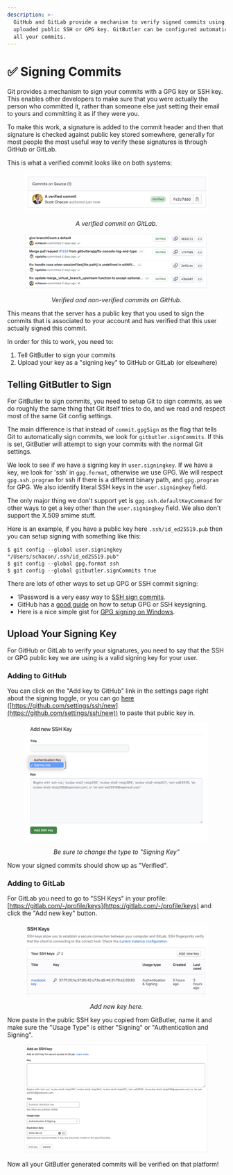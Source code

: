 ```yaml
---
description: >-
  GitHub and GitLab provide a mechanism to verify signed commits using an
  uploaded public SSH or GPG key. GitButler can be configured automatically sign
  all your commits.
---
```


# ✅ Signing Commits

Git provides a mechanism to sign your commits with a GPG key or SSH key. This enables other developers to make sure that you were actually the person who committed it, rather than someone else just setting their email to yours and committing it as if they were you.

To make this work, a signature is added to the commit header and then that signature is checked against public key stored somewhere, generally for most people the most useful way to verify these signatures is through GitHub or GitLab.

This is what a verified commit looks like on both systems:

<div align="center">

<figure><img src="../../../.gitbook/assets/CleanShot 2023-09-23 at 16.40.14@2x.png" alt=""><figcaption><p><em>A verified commit on GitLab.</em></p></figcaption></figure>

</div>

<div align="center">

<figure><img src="../../../.gitbook/assets/CleanShot 2023-09-23 at 16.42.31@2x.png" alt=""><figcaption><p><em>Verified and non-verified commits on GitHub.</em></p></figcaption></figure>

</div>

This means that the server has a public key that you used to sign the commits that is associated to your account and has verified that this user actually signed this commit.

In order for this to work, you need to:

1. Tell GitButler to sign your commits
2. Upload your key as a "signing key" to GitHub or GitLab (or elsewhere)

## Telling GitButler to Sign

For GitButler to sign commits, you need to setup Git to sign commits, as we do roughly the same thing that Git itself tries to do, and we read and respect most of the same Git config settings.

The main difference is that instead of `commit.gpgSign` as the flag that tells Git to automatically sign commits, we look for `gitbutler.signCommits`. If this is set, GitButler will attempt to sign your commits with the normal Git settings.

We look to see if we have a signing key in `user.signingkey`. If we have a key, we look for 'ssh' in `gpg.format`, otherwise we use GPG. We will respect `gpg.ssh.program` for ssh if there is a different binary path, and `gpg.program` for GPG. We also identify literal SSH keys in the `user.signingkey` field.

The only major thing we don't support yet is `gpg.ssh.defaultKeyCommand` for other ways to get a key other than the `user.signingkey` field. We also don't support the X.509 smime stuff.

Here is an example, if you have a public key here `.ssh/id_ed25519.pub` then you can setup signing with something like this:

```
$ git config --global user.signingkey "/Users/schacon/.ssh/id_ed25519.pub"
$ git config --global gpg.format ssh
$ git config --global gitbutler.signCommits true
```

There are lots of other ways to set up GPG or SSH commit signing:

* 1Password is a very easy way to [SSH sign commits](https://blog.1password.com/git-commit-signing/).
* GitHub has a [good guide](https://docs.github.com/en/authentication/managing-commit-signature-verification/telling-git-about-your-signing-key) on how to setup GPG or SSH keysigning.
* Here is a nice simple gist for [GPG signing on Windows](https://gist.github.com/BoGnY/f9b1be6393234537c3e247f33e74094a).

## Upload Your Signing Key

For GitHub or GitLab to verify your signatures, you need to say that the SSH or GPG public key we are using is a valid signing key for your user.&#x20;

### Adding to GitHub

You can click on the "Add key to GitHub" link in the settings page right about the signing toggle, or you can go [here](https://github.com/settings/ssh/new) ([https://github.com/settings/ssh/new](https://github.com/settings/ssh/new)) to paste that public key in.

<div align="center">

<figure><img src="../../../.gitbook/assets/CleanShot 2023-09-23 at 21.48.05@2x.png" alt=""><figcaption><p><em>Be sure to change the type to "Signing Key"</em></p></figcaption></figure>

</div>

Now your signed commits should show up as "Verified".

### Adding to GitLab

For GitLab you need to go to "SSH Keys" in your profile: [https://gitlab.com/-/profile/keys](https://gitlab.com/-/profile/keys) and click the "Add new key" button.

<div align="center">

<figure><img src="../../../.gitbook/assets/CleanShot 2023-09-23 at 21.50.22@2x.png" alt="" width="563"><figcaption><p><em>Add new key here.</em></p></figcaption></figure>

</div>

Now paste in the public SSH key you copied from GitButler, name it and make sure the "Usage Type" is either "Signing" or "Authentication and Signing".

<div align="center">

<figure><img src="../../../.gitbook/assets/CleanShot 2023-09-23 at 21.51.22@2x.png" alt="" width="563"><figcaption></figcaption></figure>

</div>

Now all your GitButler generated commits will be verified on that platform!
